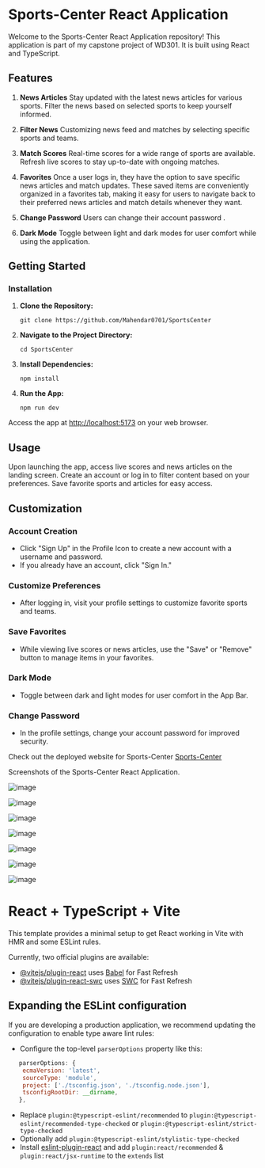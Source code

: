 # Sports-Center React Application

Welcome to the Sports-Center React Application repository! This application is part of my capstone project of WD301. It is built using React and TypeScript.

## Features

1. **News Articles**
   Stay updated with the latest news articles for various sports. Filter the news based on selected sports to keep yourself informed.

2. **Filter News**
   Customizing news feed and matches by selecting specific sports and teams.

3. **Match Scores**
   Real-time scores for a wide range of sports are available. Refresh live scores to stay up-to-date with ongoing matches.

4. **Favorites**
   Once a user logs in, they have the option to save specific news articles and match updates. These saved items are conveniently organized in a favorites tab, 
   making it easy for users to navigate back to their preferred news articles and match details whenever they want.

5. **Change Password**
   Users can change their account password .

6. **Dark Mode**
   Toggle between light and dark modes for user comfort while using the application.

## Getting Started

### Installation

1. **Clone the Repository:**
    ```
    git clone https://github.com/Mahendar0701/SportsCenter
    ```

2. **Navigate to the Project Directory:**
    ```
    cd SportsCenter
    ```

3. **Install Dependencies:**
    ```
    npm install
    ```

4. **Run the App:**
    ```
    npm run dev
    ```

Access the app at [http://localhost:5173](http://localhost:5173) on your web browser.

## Usage

Upon launching the app, access live scores and news articles on the landing screen. Create an account or log in to filter content based on your preferences. Save favorite sports and articles for easy access.

## Customization

### Account Creation

- Click "Sign Up" in the Profile Icon to create a new account with a username and password.
- If you already have an account, click "Sign In."

### Customize Preferences

- After logging in, visit your profile settings to customize favorite sports and teams.

### Save Favorites

- While viewing live scores or news articles, use the "Save" or "Remove" button to manage items in your favorites.

### Dark Mode

- Toggle between dark and light modes for user comfort in the App Bar.

### Change Password

- In the profile settings, change your account password for improved security.

Check out the deployed website for Sports-Center [Sports-Center](https://sports-center-mahendar07.netlify.app/)

Screenshots of the Sports-Center React Application.

![image](https://github.com/Mahendar0701/SportCenter/assets/119734520/f95a2b42-f57f-4dc3-938a-1c4d5ddfed55)

![image](https://github.com/Mahendar0701/SportCenter/assets/119734520/aa905515-18aa-4842-a074-5831828483ad)

![image](https://github.com/Mahendar0701/SportCenter/assets/119734520/c55ef369-56ff-47ac-b894-26c0c41fdba1)

![image](https://github.com/Mahendar0701/SportCenter/assets/119734520/9dc40235-8c4d-4dff-b830-cbb799a8b1e2)

![image](https://github.com/Mahendar0701/SportCenter/assets/119734520/23885cba-9cbf-473e-b9e7-7cddb3c32d43)

![image](https://github.com/Mahendar0701/SportCenter/assets/119734520/12ec98d5-058c-4759-b3b0-2dbeaf2da0a7)

![image](https://github.com/Mahendar0701/SportCenter/assets/119734520/b373fed4-0b60-4740-9612-e4fdc0e110a6)






# React + TypeScript + Vite

This template provides a minimal setup to get React working in Vite with HMR and some ESLint rules.

Currently, two official plugins are available:

- [@vitejs/plugin-react](https://github.com/vitejs/vite-plugin-react/blob/main/packages/plugin-react/README.md) uses [Babel](https://babeljs.io/) for Fast Refresh
- [@vitejs/plugin-react-swc](https://github.com/vitejs/vite-plugin-react-swc) uses [SWC](https://swc.rs/) for Fast Refresh

## Expanding the ESLint configuration

If you are developing a production application, we recommend updating the configuration to enable type aware lint rules:

- Configure the top-level `parserOptions` property like this:

```js
   parserOptions: {
    ecmaVersion: 'latest',
    sourceType: 'module',
    project: ['./tsconfig.json', './tsconfig.node.json'],
    tsconfigRootDir: __dirname,
   },
```

- Replace `plugin:@typescript-eslint/recommended` to `plugin:@typescript-eslint/recommended-type-checked` or `plugin:@typescript-eslint/strict-type-checked`
- Optionally add `plugin:@typescript-eslint/stylistic-type-checked`
- Install [eslint-plugin-react](https://github.com/jsx-eslint/eslint-plugin-react) and add `plugin:react/recommended` & `plugin:react/jsx-runtime` to the `extends` list
